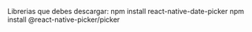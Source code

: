 Librerias que debes descargar:
npm install react-native-date-picker
npm install @react-native-picker/picker
